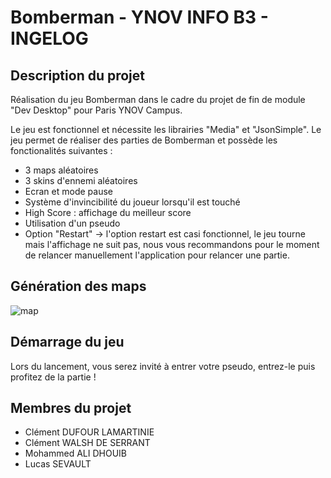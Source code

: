 # Bomberman - YNOV INFO B3 - INGELOG

## Description du projet

Réalisation du jeu Bomberman dans le cadre du projet de fin de module "Dev Desktop" pour Paris YNOV Campus.

Le jeu est fonctionnel et nécessite les librairies "Media" et "JsonSimple". Le jeu permet de réaliser des parties de Bomberman et possède les fonctionalités suivantes :
- 3 maps aléatoires
- 3 skins d'ennemi aléatoires
- Ecran et mode pause
- Système d'invincibilité du joueur lorsqu'il est touché
- High Score : affichage du meilleur score
- Utilisation d'un pseudo
- Option "Restart" -> l'option restart est casi fonctionnel, le jeu tourne mais l'affichage ne suit pas, nous vous recommandons pour le moment de relancer manuellement l'application pour relancer une partie.

## Génération des maps


![map](https://user-images.githubusercontent.com/56402465/162959824-582aecc9-567e-4517-a9f3-11c162f2213f.png)

## Démarrage du jeu

Lors du lancement, vous serez invité à entrer votre pseudo, entrez-le puis profitez de la partie !

## Membres du projet

- Clément DUFOUR LAMARTINIE
- Clément WALSH DE SERRANT
- Mohammed ALI DHOUIB
- Lucas SEVAULT
